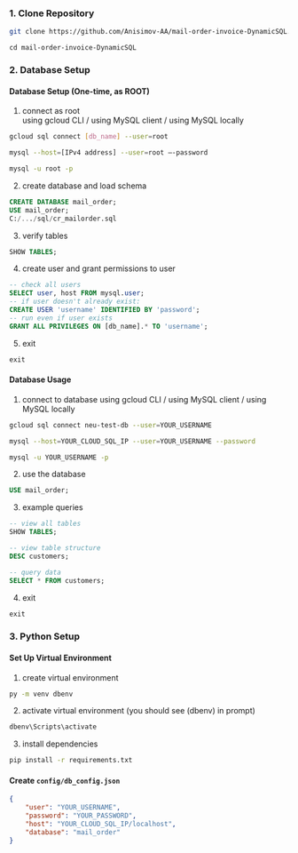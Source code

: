 ### 1. Clone Repository

```bash
git clone https://github.com/Anisimov-AA/mail-order-invoice-DynamicSQL.git
```

```bas
cd mail-order-invoice-DynamicSQL
```

### 2. Database Setup

#### Database Setup (One-time, as ROOT)

1. connect as root   
using gcloud CLI / using MySQL client / using MySQL locally
```bash
gcloud sql connect [db_name] --user=root
```
```bash
mysql --host=[IPv4 address] --user=root –-password
```
```bash
mysql -u root -p
```
   
2. create database and load schema
```sql
CREATE DATABASE mail_order;
USE mail_order;
C:/.../sql/cr_mailorder.sql
```
   
3. verify tables
```sql
SHOW TABLES;
```

4. create user and grant permissions to user
```sql
-- check all users
SELECT user, host FROM mysql.user;
-- if user doesn't already exist:
CREATE USER 'username' IDENTIFIED BY 'password';
-- run even if user exists
GRANT ALL PRIVILEGES ON [db_name].* TO 'username';
```
   
5. exit
```sql
exit
```

#### Database Usage

1. connect to database
using gcloud CLI / using MySQL client / using MySQL locally
```bash
gcloud sql connect neu-test-db --user=YOUR_USERNAME
```
```bash
mysql --host=YOUR_CLOUD_SQL_IP --user=YOUR_USERNAME --password
```
```bash
mysql -u YOUR_USERNAME -p
```
   
2. use the database
```sql
USE mail_order;
```
   
3. example queries
```sql
-- view all tables
SHOW TABLES;

-- view table structure
DESC customers;

-- query data
SELECT * FROM customers;
```

4. exit
```sql
exit
```

### 3. Python Setup

#### Set Up Virtual Environment

1. create virtual environment
```bash
py -m venv dbenv
```
   
2. activate virtual environment (you should see (dbenv) in prompt)
```bash
dbenv\Scripts\activate
```
   
3. install dependencies
```bash 
pip install -r requirements.txt
```

#### Create `config/db_config.json`

```json
{
    "user": "YOUR_USERNAME",
    "password": "YOUR_PASSWORD",
    "host": "YOUR_CLOUD_SQL_IP/localhost",
    "database": "mail_order"
}
```
